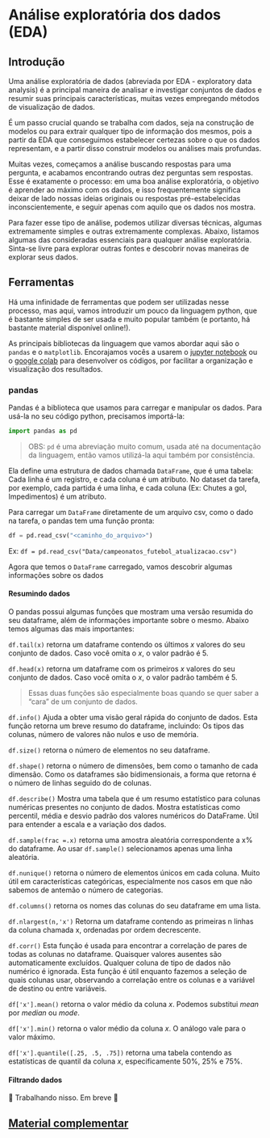 # Análise exploratória dos dados (EDA)

## Introdução
Uma análise exploratória de dados (abreviada por EDA - exploratory data analysis) é a principal maneira de  analisar e investigar conjuntos de dados e resumir suas principais características, muitas vezes empregando métodos de visualização de dados.

É um passo crucial quando se trabalha com dados, seja na construção de modelos ou para extrair qualquer tipo de informação dos mesmos, pois a partir da EDA que conseguimos estabelecer certezas sobre o que os dados representam, e a partir disso construir modelos ou análises mais profundas.

Muitas vezes, começamos a análise buscando respostas para uma pergunta, e acabamos encontrando outras dez perguntas sem respostas. Esse é exatamente o processo: em uma boa análise exploratória, o objetivo é aprender ao máximo com os dados, e isso frequentemente significa deixar de lado nossas ideias originais ou respostas pré-estabelecidas inconscientemente, e seguir apenas com aquilo que os dados nos mostra. 

Para fazer esse tipo de análise, podemos utilizar diversas técnicas, algumas extremamente simples e outras extremamente complexas. Abaixo, listamos algumas das consideradas essenciais para qualquer análise exploratória. Sinta-se livre para explorar outras fontes e descobrir novas maneiras de explorar seus dados.

## Ferramentas
Há uma infinidade de ferramentas que podem ser utilizadas nesse processo, mas aqui, vamos introduzir um pouco da linguagem python, que é bastante simples de ser usada e muito popular também (e portanto, há bastante material disponível online!).

As principais bibliotecas da linguagem que vamos abordar aqui são o `pandas` e o `matplotlib`. Encorajamos vocês a usarem o [jupyter notebook](https://jupyter.org/) ou o [google colab](https://colab.google.com/) para desenvolver os códigos, por facilitar a organização e visualização dos resultados.

### pandas

Pandas é a biblioteca que usamos para carregar e manipular os dados. Para usá-la no seu código python, precisamos importá-la:
```python
import pandas as pd
```
> OBS: `pd` é uma abreviação muito comum, usada até na documentação da linguagem, então vamos utilizá-la aqui também por consistência.

Ela define uma estrutura de dados chamada `DataFrame`, que é uma tabela: Cada linha é um registro, e cada coluna é um atributo. No dataset da tarefa, por exemplo, cada partida é uma linha, e cada coluna (Ex: Chutes a gol, Impedimentos) é um atributo.

Para carregar um `DataFrame` diretamente de um arquivo csv, como o dado na tarefa, o pandas tem uma função pronta:
```python
df = pd.read_csv("<caminho_do_arquivo>")
```

Ex: `df = pd.read_csv("Data/campeonatos_futebol_atualizacao.csv")`

Agora que temos o `DataFrame` carregado, vamos descobrir algumas informações sobre os dados

#### Resumindo dados

O pandas possui algumas funções que mostram uma versão resumida do seu dataframe, além de informações importante sobre o mesmo. Abaixo temos algumas das mais importantes:

`df.tail(x)` retorna um dataframe contendo os últimos *x* valores do seu conjunto de dados. Caso você omita o *x*, o valor padrão é 5.

`df.head(x)` retorna um dataframe com os primeiros *x* valores do seu conjunto de dados. Caso você omita o *x*, o valor padrão também é 5.

> Essas duas funções são especialmente boas quando se quer saber a “cara” de um conjunto de dados. 

`df.info()` Ajuda a obter uma visão geral rápida do conjunto de dados. Esta função retorna um breve resumo do dataframe, incluindo: Os tipos das colunas, número de valores não nulos e uso de memória.

`df.size()` retorna o número de elementos no seu dataframe.

`df.shape()` retorna o número de dimensões, bem como o tamanho de cada dimensão. Como os dataframes são bidimensionais, a forma que retorna é o número de linhas seguido do de colunas.

`df.describe()` Mostra uma tabela que é um resumo estatístico para colunas numéricas presentes no conjunto de dados. Mostra estatísticas como percentil, média e desvio padrão dos valores numéricos do DataFrame. Útil para entender a escala e a variação dos dados.

`df.sample(frac =.x)`  retorna uma amostra aleatória correspondente a  x% do dataframe. Ao usar `df.sample()` selecionamos apenas uma linha aleatória.

`df.nunique()` retorna o número de elementos únicos em cada coluna. Muito útil em características categóricas, especialmente nos casos em que não sabemos de antemão o número de categorias.

`df.columns()` retorna os nomes das colunas do seu dataframe em uma lista.

`df.nlargest(n,'x')`  Retorna um dataframe contendo as primeiras n linhas  da coluna chamada x, ordenadas por ordem decrescente.

`df.corr()`  Esta função é usada para encontrar a correlação de pares de todas as colunas no dataframe. Quaisquer valores ausentes são automaticamente excluídos. Qualquer coluna de tipo de dados não numérico é ignorada. Esta função é útil enquanto fazemos a seleção de quais colunas usar, observando a correlação entre os colunas e a variável de destino ou entre variáveis.

`df['x'].mean()` retorna o valor médio da coluna *x*. Podemos substitui *mean* por *median* ou *mode*.

`df['x'].min()` retorna o valor médio da coluna *x*. O análogo vale para o valor máximo.

`df['x'].quantile([.25, .5, .75])` retorna uma tabela contendo as estatísticas de quantil da coluna *x*, especificamente 50%, 25% e 75%.

#### Filtrando dados
🚧 Trabalhando nisso. Em breve 🚧
## [Material complementar](http://ibm.com/think/topics/exploratory-data-analysis)